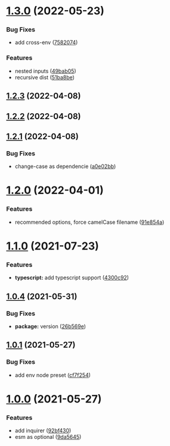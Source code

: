 # [1.3.0](https://github.com/viniciusflv/svj/compare/1.2.3...1.3.0) (2022-05-23)


### Bug Fixes

* add cross-env ([7582074](https://github.com/viniciusflv/svj/commit/7582074632394ba902cad1be5363c02a925f1cf6))


### Features

* nested inputs ([49bab05](https://github.com/viniciusflv/svj/commit/49bab0585c7a48da2ac7b182015cedf6d2fe0308))
* recursive dist ([51ba8be](https://github.com/viniciusflv/svj/commit/51ba8bece3caf571a03cd8a07f6a47e0d3d3b71b))

## [1.2.3](https://github.com/viniciusflv/svj/compare/1.2.2...1.2.3) (2022-04-08)

## [1.2.2](https://github.com/viniciusflv/svj/compare/1.2.1...1.2.2) (2022-04-08)

## [1.2.1](https://github.com/viniciusflv/svj/compare/1.2.0...1.2.1) (2022-04-08)


### Bug Fixes

* change-case as dependencie ([a0e02bb](https://github.com/viniciusflv/svj/commit/a0e02bb0f1390fe6e4ee32dac4183eea37a002ff))

# [1.2.0](https://github.com/viniciusflv/svj/compare/1.1.0...1.2.0) (2022-04-01)


### Features

* recommended options, force camelCase filename ([91e854a](https://github.com/viniciusflv/svj/commit/91e854a64c6366e219c62c082b42fdb0372ab0bb))

# [1.1.0](https://github.com/viniciusflv/svj/compare/1.0.4...1.1.0) (2021-07-23)


### Features

* **typescript:** add typescript support ([4300c92](https://github.com/viniciusflv/svj/commit/4300c92f5d8bdb9137a0a277825e1dad9f6c2437))

## [1.0.4](https://github.com/viniciusflv/svj/compare/1.0.1...1.0.4) (2021-05-31)


### Bug Fixes

* **package:** version ([26b569e](https://github.com/viniciusflv/svj/commit/26b569e84b16970a85138f34381ce561e28b05e6))



## [1.0.1](https://github.com/viniciusflv/svj/compare/1.0.1...1.0.4) (2021-05-27)


### Bug Fixes

* add env node preset ([cf7f254](https://github.com/viniciusflv/svj/commit/cf7f254651d9ecaa2866eb0520e90a1a27c1469a))



# [1.0.0](https://github.com/viniciusflv/svj/compare/1.0.1...1.0.4) (2021-05-27)


### Features

* add inquirer ([92bf430](https://github.com/viniciusflv/svj/commit/92bf430251ff497503945ec6b8250c01dea6aa11))
* esm as optional ([9da5645](https://github.com/viniciusflv/svj/commit/9da5645c3732cfb22d1870577760141537eb0054))

